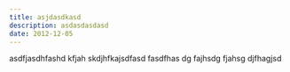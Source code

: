 ```yaml
---
title: asjdasdkasd
description: asdasdasdasd
date: 2012-12-05
---
```


asdfjasdhfashd kfjah skdjhfkajsdfasd
fasdfhas dg fajhsdg fjahsg djfhagjsd
